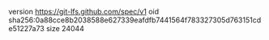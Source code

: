 version https://git-lfs.github.com/spec/v1
oid sha256:0a88cce8b2038588e627339eafdfb7441564f783327305d763151cde51227a73
size 24044
